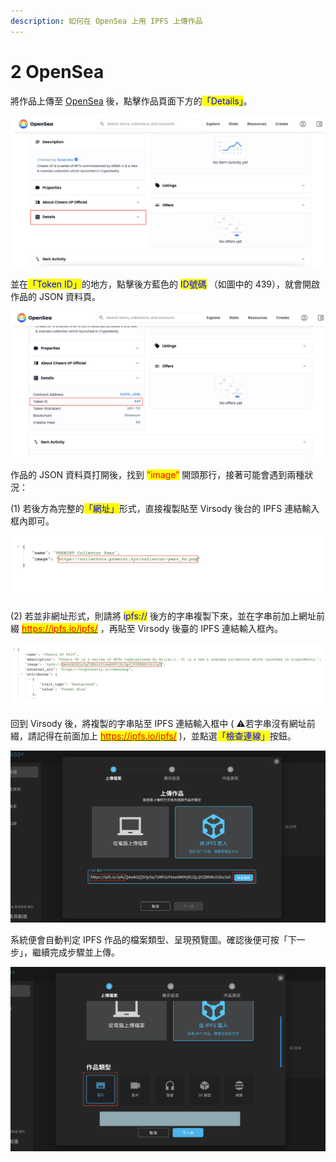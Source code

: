 ```yaml
---
description: 如何在 OpenSea 上用 IPFS 上傳作品
---
```


# 2 OpenSea

將作品上傳至 [OpenSea](https://opensea.io/) 後，點擊作品頁面下方的<mark style="color:blue;">「Details」</mark>。

![](<../../../.gitbook/assets/截圖 2022-06-07 下午3.22.16.png>)



並在<mark style="color:blue;">「Token ID」</mark>的地方，點擊後方藍色的 <mark style="color:blue;">ID號碼</mark> （如圖中的 439），就會開啟作品的 JSON 資料頁。

![](<../../../.gitbook/assets/截圖 2022-06-07 下午3.27.40.png>)



作品的 JSON 資料頁打開後，找到 <mark style="color:red;">”image”</mark> 開頭那行，接著可能會遇到兩種狀況：

(1) 若後方為完整的<mark style="color:blue;">「網址」</mark>形式，直接複製貼至 Virsody 後台的 IPFS 連結輸入框內即可。

![](<../../../.gitbook/assets/截圖 2022-06-13 上午1.33.31.png>)

(2) 若並非網址形式，則請將 <mark style="color:blue;">ipfs://</mark>  後方的字串複製下來，並在字串前加上網址前綴 [<mark style="color:red;">https://ipfs.io/ipfs/</mark>](https://ipfs.io/ipfs/) <mark style="color:red;"></mark> ，再貼至 Virsody 後臺的 IPFS 連結輸入框內。

![](<../../../.gitbook/assets/截圖 2022-06-10 下午6.16.36.png>)



回到 Virsody 後，將複製的字串貼至 IPFS 連結輸入框中 ( ⚠️若字串沒有網址前綴，請記得在前面加上 [<mark style="color:red;">https://ipfs.io/ipfs/</mark>](https://ipfs.io/ipfs/) <mark style="color:red;"></mark> )，並點選<mark style="color:blue;">「檢查連線」</mark>按鈕。

![](<../../../.gitbook/assets/截圖 2022-06-07 下午3.46.16.png>)



系統便會自動判定 IPFS 作品的檔案類型、呈現預覽圖。確認後便可按「下一步」，繼續完成步驟並上傳。

![](<../../../.gitbook/assets/截圖 2022-06-07 下午4.04.57.png>)
